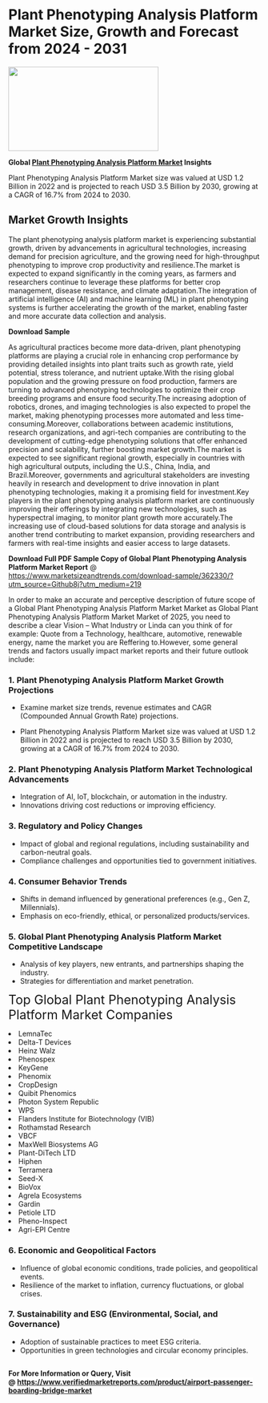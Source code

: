 <H1>Plant Phenotyping Analysis Platform Market Size, Growth and Forecast from 2024 - 2031</H1><img class="aligncenter size-medium wp-image-584254" src="https://thirdeyenews.in/wp-content/uploads/2024/09/Global-Market-Research-300x168.jpeg" alt="" width="300" height="168" /><p><strong>Global&nbsp;<a href="https://www.marketsizeandtrends.com/download-sample/362330/?utm_source=Github8j?utm_medium=219">Plant Phenotyping Analysis Platform Market</a> Insights</strong></p><p>Plant Phenotyping Analysis Platform Market size was valued at USD 1.2 Billion in 2022 and is projected to reach USD 3.5 Billion by 2030, growing at a CAGR of 16.7% from 2024 to 2030.</p><p><h2>Market Growth Insights</h2> <p>The plant phenotyping analysis platform market is experiencing substantial growth, driven by advancements in agricultural technologies, increasing demand for precision agriculture, and the growing need for high-throughput phenotyping to improve crop productivity and resilience.The market is expected to expand significantly in the coming years, as farmers and researchers continue to leverage these platforms for better crop management, disease resistance, and climate adaptation.The integration of artificial intelligence (AI) and machine learning (ML) in plant phenotyping systems is further accelerating the growth of the market, enabling faster and more accurate data collection and analysis.</p> <p><strong>Download Sample</strong></p> <p>As agricultural practices become more data-driven, plant phenotyping platforms are playing a crucial role in enhancing crop performance by providing detailed insights into plant traits such as growth rate, yield potential, stress tolerance, and nutrient uptake.With the rising global population and the growing pressure on food production, farmers are turning to advanced phenotyping technologies to optimize their crop breeding programs and ensure food security.The increasing adoption of robotics, drones, and imaging technologies is also expected to propel the market, making phenotyping processes more automated and less time-consuming.Moreover, collaborations between academic institutions, research organizations, and agri-tech companies are contributing to the development of cutting-edge phenotyping solutions that offer enhanced precision and scalability, further boosting market growth.The market is expected to see significant regional growth, especially in countries with high agricultural outputs, including the U.S., China, India, and Brazil.Moreover, governments and agricultural stakeholders are investing heavily in research and development to drive innovation in plant phenotyping technologies, making it a promising field for investment.Key players in the plant phenotyping analysis platform market are continuously improving their offerings by integrating new technologies, such as hyperspectral imaging, to monitor plant growth more accurately.The increasing use of cloud-based solutions for data storage and analysis is another trend contributing to market expansion, providing researchers and farmers with real-time insights and easier access to large datasets.<p><span class=""><strong>Download Full PDF Sample Copy of Global Plant Phenotyping Analysis Platform Market Report</strong> @ <a href="https://www.marketsizeandtrends.com/download-sample/362330/?utm_source=Github8j?utm_medium=219" target="_blank">https://www.marketsizeandtrends.com/download-sample/362330/?utm_source=Github8j?utm_medium=219</a></span></p><p>In order to make an accurate and perceptive description of future scope of a Global&nbsp;Plant Phenotyping Analysis Platform Market Market as Global&nbsp;Plant Phenotyping Analysis Platform Market Market of 2025, you need to describe a clear Vision &ndash; What Industry or Linda can you think of for example: Quote from a Technology, healthcare, automotive, renewable energy, name the market you are Reffering to.However, some general trends and factors usually impact market reports and their future outlook include:</p><h3>1.&nbsp;<strong>Plant Phenotyping Analysis Platform Market Growth Projections</strong></h3><ul><li>Examine market size trends, revenue estimates and CAGR (Compounded Annual Growth Rate) projections.</li><li><p>Plant Phenotyping Analysis Platform Market size was valued at USD 1.2 Billion in 2022 and is projected to reach USD 3.5 Billion by 2030, growing at a CAGR of 16.7% from 2024 to 2030.</p></li></ul><h3>2.&nbsp;<strong>Plant Phenotyping Analysis Platform Market Technological Advancements</strong></h3><ul><li>Integration of AI, IoT, blockchain, or automation in the industry.</li><li>Innovations driving cost reductions or improving efficiency.</li></ul><h3>3.&nbsp;<strong>Regulatory and Policy Changes</strong></h3><ul><li>Impact of global and regional regulations, including sustainability and carbon-neutral goals.</li><li>Compliance challenges and opportunities tied to government initiatives.</li></ul><h3>4.&nbsp;<strong>Consumer Behavior Trends</strong></h3><ul><li>Shifts in demand influenced by generational preferences (e.g., Gen Z, Millennials).</li><li>Emphasis on eco-friendly, ethical, or personalized products/services.</li></ul><h3>5.&nbsp;<strong>Global Plant Phenotyping Analysis Platform Market Competitive Landscape</strong></h3><ul><li>Analysis of key players, new entrants, and partnerships shaping the industry.</li><li>Strategies for differentiation and market penetration.</li></ul><p data-pm-slice="1 1 []"><span style="color: inherit; font-family: inherit; font-size: 25px;">Top Global Plant Phenotyping Analysis Platform Market Companies</span></p><div class="" data-test-id=""><p><li>LemnaTec</li><li> Delta-T Devices</li><li> Heinz Walz</li><li> Phenospex</li><li> KeyGene</li><li> Phenomix</li><li> CropDesign</li><li> Quibit Phenomics</li><li> Photon System Republic</li><li> WPS</li><li> Flanders Institute for Biotechnology (VIB)</li><li> Rothamstad Research</li><li> VBCF</li><li> MaxWell Biosystems AG</li><li> Plant-DiTech LTD</li><li> Hiphen</li><li> Terramera</li><li> Seed-X</li><li> BioVox</li><li> Agrela Ecosystems</li><li> Gardin</li><li> Petiole LTD</li><li> Pheno-Inspect</li><li> Agri-EPI Centre</li></p></div><h3>6.&nbsp;<strong>Economic and Geopolitical Factors</strong></h3><ul><li>Influence of global economic conditions, trade policies, and geopolitical events.</li><li>Resilience of the market to inflation, currency fluctuations, or global crises.</li></ul><h3>7.&nbsp;<strong>Sustainability and ESG (Environmental, Social, and Governance)</strong></h3><ul><li>Adoption of sustainable practices to meet ESG criteria.</li><li>Opportunities in green technologies and circular economy principles.</li></ul><h2><strong style="font-size: 14px;">For More Information or Query, Visit @&nbsp;</strong><a style="background-color: #ffffff; font-size: 14px;" href="https://www.marketsizeandtrends.com/report/plant-phenotyping-analysis-platform-market/" target="_blank">https://www.verifiedmarketreports.com/product/airport-passenger-boarding-bridge-market</a></h2>